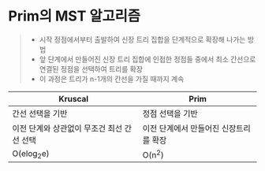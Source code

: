 # Prim의 MST 알고리즘

> + 시작 정점에서부터 출발하여 신장 트리 집합을 단계적으로 확장해 나가는 방법
> + 앞 단계에서 만들어진 신장 트리 집합에 인접한 정점들 중에서 최소 간선으로 연결된 정점을 선택하여 트리를 확장
> + 이 과정은 트리가 n-1개의 간선을 가질 때까지 계속


| Kruscal | Prim |
| --------|----------- |
| 간선 선택을 기반 | 정점 선택을 기반 |
| 이전 단계와 상관없이 무조건 최선 간선 선택 | 이전 단계에서 만들어진 신장트리를 확장 |
| O(elog<sub>2</sub>e) | O(n<sup>2</sup>) |
